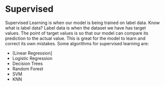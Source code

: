 # Supervised
Supervised Learning is when our model is being trained on label data. Know what is label data? Label data is when the dataset we have has target values. The point of target values is so that our model can compare its prediction to the actual value. This is great for the model to learn and correct its own mistakes. Some algorithms for supervised learning are:

- [Linear Regression] 
- Logistic Regression
- Decision Trees
- Random Forest
- SVM
- KNN
